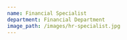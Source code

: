 ```yaml
---
name: Financial Specialist
department: Financial Department
image_path: /images/hr-specialist.jpg
---
```

